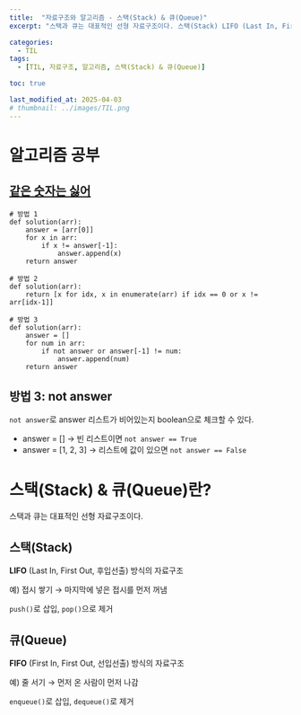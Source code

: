 ```yaml
---
title:  "자료구조와 알고리즘 - 스택(Stack) & 큐(Queue)"
excerpt: "스택과 큐는 대표적인 선형 자료구조이다. 스택(Stack) LIFO (Last In, First Out, 후입선출) 방식의 자료구조"

categories:
  - TIL
tags:
  - [TIL, 자료구조, 알고리즘, 스택(Stack) & 큐(Queue)]

toc: true

last_modified_at: 2025-04-03
# thumbnail: ../images/TIL.png
---
```


# 알고리즘 공부
## [같은 숫자는 싫어](https://school.programmers.co.kr/learn/courses/30/lessons/12906?language=python3)

```PY
# 방법 1
def solution(arr):
    answer = [arr[0]]
    for x in arr:
        if x != answer[-1]:
            answer.append(x)
    return answer

# 방법 2
def solution(arr):
    return [x for idx, x in enumerate(arr) if idx == 0 or x != arr[idx-1]]

# 방법 3
def solution(arr):
    answer = []
    for num in arr:
        if not answer or answer[-1] != num:
            answer.append(num)
    return answer
```

## 방법 3: not answer
`not answer`로  answer 리스트가 비어있는지 boolean으로 체크할 수 있다.
- answer = [] → 빈 리스트이면 `not answer == True`
- answer = [1, 2, 3] → 리스트에 값이 있으면 `not answer == False`

# 스택(Stack) & 큐(Queue)란?
스택과 큐는 대표적인 선형 자료구조이다.

## 스택(Stack)
**LIFO** (Last In, First Out, 후입선출) 방식의 자료구조

예) 접시 쌓기 → 마지막에 넣은 접시를 먼저 꺼냄

`push()`로 삽입, `pop()`으로 제거

## 큐(Queue)
**FIFO** (First In, First Out, 선입선출) 방식의 자료구조

예) 줄 서기 → 먼저 온 사람이 먼저 나감

`enqueue()`로 삽입, `dequeue()`로 제거

